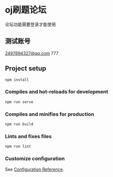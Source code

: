 # oj刷题论坛 
论坛功能需要登录才能使用


## 测试账号
2497894327@qq.com
777

## Project setup
```
npm install
```

### Compiles and hot-reloads for development
```
npm run serve
```

### Compiles and minifies for production
```
npm run build
```

### Lints and fixes files
```
npm run lint
```

### Customize configuration
See [Configuration Reference](https://cli.vuejs.org/config/).
